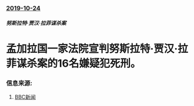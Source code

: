 ### [2019-10-24](/news/2019/10/24/index.md)

##### 努斯拉特·贾汉·拉菲谋杀案
#  孟加拉国一家法院宣判努斯拉特·贾汉·拉菲谋杀案的16名嫌疑犯死刑。 




### 信息来源:

1. [BBC新闻](https://www.bbc.com/news/world-asia-50138990)
